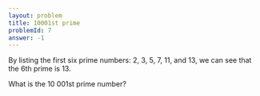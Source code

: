 ```yaml
---
layout: problem
title: 10001st prime
problemId: 7
answer: -1
---
```

By listing the first six prime numbers: 2, 3, 5, 7, 11, and 13, we can see that the 6th prime is 13.

What is the 10 001st prime number?